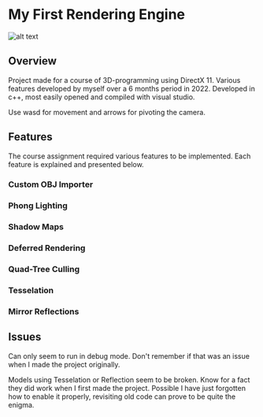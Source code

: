 # My First Rendering Engine
![alt text](presentation/galaxy%20wide.gif)
## Overview
Project made for a course of 3D-programming using DirectX 11. Various features developed by myself over a 6 months period in 2022. Developed in c++, most easily opened and compiled with visual studio.

Use wasd for movement and arrows for pivoting the camera.

## Features
The course assignment required various features to be implemented. Each feature is explained and presented below.

### Custom OBJ Importer

### Phong Lighting

### Shadow Maps

### Deferred Rendering

### Quad-Tree Culling

### Tesselation

### Mirror Reflections

## Issues
Can only seem to run in debug mode. Don't remember if that was an issue when I made the project originally. 

Models using Tesselation or Reflection seem to be broken. Know for a fact they did work when I first made the project. Possible I have just forgotten how to enable it properly, revisiting old code can prove to be quite the enigma.
